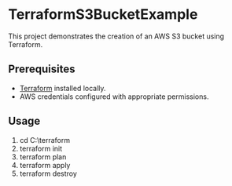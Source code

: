 # TerraformS3BucketExample
This project demonstrates the creation of an AWS S3 bucket using Terraform.

## Prerequisites

- [Terraform](https://www.terraform.io/downloads.html) installed locally.
- AWS credentials configured with appropriate permissions.

## Usage

1. cd C:\terraform
2. terraform init
3. terraform plan
4. terraform apply
5. terraform destroy

